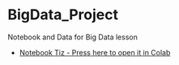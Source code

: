 # BigData_Project
Notebook and Data for Big Data lesson


* [Notebook Tiz - Press here to open it in Colab](https://colab.research.google.com/github/dagnert/BigData_Project/master/BigData.ipynb)

